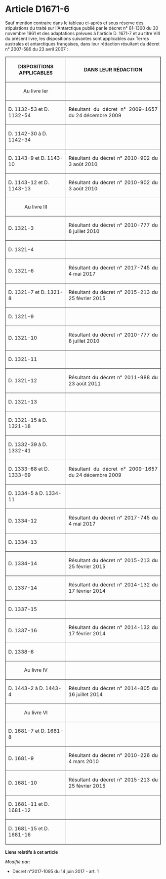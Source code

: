 # Article D1671-6

Sauf mention contraire dans le tableau ci-après et sous réserve des stipulations du traité sur l'Antarctique publié par le
décret n° 61-1300 du 30 novembre 1961 et des adaptations prévues à l'article D. 1671-7 et au titre VIII du présent livre, les
dispositions suivantes sont applicables aux Terres australes et antarctiques françaises, dans leur rédaction résultant du
décret n° 2007-586 du 23 avril 2007 :

<table border="1">
  <tbody>
    <tr>
      <th>

DISPOSITIONS APPLICABLES</th>
      <th>

DANS LEUR RÉDACTION</th>
    </tr>
    <tr>
      <td align="center">

Au livre Ier</td>
      <td align="left">
    </td></tr>
    <tr>
      <td align="left">

D. 1132-53 et D. 1132-54</td>
      <td align="justify">

Résultant du décret n° 2009-1657 du 24 décembre 2009 </td>
    </tr>
    <tr>
      <td align="left">

D. 1142-30 à D. 1142-34</td>
      <td align="justify">
    </td></tr>
    <tr>
      <td align="left">

D. 1143-9 et D. 1143-10</td>
      <td align="justify">

Résultant du décret n° 2010-902 du 3 août 2010 </td>
    </tr>
    <tr>
      <td align="left">

D. 1143-12 et D. 1143-13</td>
      <td align="justify">

Résultant du décret n° 2010-902 du 3 août 2010 </td>
    </tr>
    <tr>
      <td align="center">

Au livre III</td>
      <td align="justify">
    </td></tr>
    <tr>
      <td align="left">

D. 1321-3</td>
      <td align="justify">

Résultant du décret n° 2010-777 du 8 juillet 2010 </td>
    </tr>
    <tr>
      <td align="left">

D. 1321-4</td>
      <td align="justify">
    </td></tr>
    <tr>
      <td align="left">

D. 1321-6</td>
      <td align="justify">

Résultant du décret n° 2017-745 du 4 mai 2017 </td>
    </tr>
    <tr>
      <td align="left">

D. 1321-7 et D. 1321-8</td>
      <td align="justify">

Résultant du décret n° 2015-213 du 25 février 2015 </td>
    </tr>
    <tr>
      <td align="left">

D. 1321-9</td>
      <td align="justify">
    </td></tr>
    <tr>
      <td align="left">

D. 1321-10</td>
      <td align="justify">

Résultant du décret n° 2010-777 du 8 juillet 2010 </td>
    </tr>
    <tr>
      <td align="left">

D. 1321-11</td>
      <td align="justify">
    </td></tr>
    <tr>
      <td align="left">

D. 1321-12</td>
      <td align="justify">

Résultant du décret n° 2011-988 du 23 août 2011 </td>
    </tr>
    <tr>
      <td align="left">

D. 1321-13</td>
      <td align="justify">
    </td></tr>
    <tr>
      <td align="left">

D. 1321-15 à D. 1321-18</td>
      <td align="justify">
    </td></tr>
    <tr>
      <td align="left">

D. 1332-39 à D. 1332-41</td>
      <td align="justify">
    </td></tr>
    <tr>
      <td align="left">

D. 1333-68 et D. 1333-69</td>
      <td align="justify">

Résultant du décret n° 2009-1657 du 24 décembre 2009 </td>
    </tr>
    <tr>
      <td align="left">

D. 1334-5 à D. 1334-11</td>
      <td align="justify">
    </td></tr>
    <tr>
      <td align="left">

D. 1334-12</td>
      <td align="justify">

Résultant du décret n° 2017-745 du 4 mai 2017 </td>
    </tr>
    <tr>
      <td align="left">

D. 1334-13</td>
      <td align="justify">
    </td></tr>
    <tr>
      <td align="left">

D. 1334-14</td>
      <td align="justify">

Résultant du décret n° 2015-213 du 25 février 2015 </td>
    </tr>
    <tr>
      <td align="left">

D. 1337-14</td>
      <td align="justify">

Résultant du décret n° 2014-132 du 17 février 2014 </td>
    </tr>
    <tr>
      <td align="left">

D. 1337-15</td>
      <td align="justify">
    </td></tr>
    <tr>
      <td align="left">

D. 1337-16</td>
      <td align="justify">

Résultant du décret n° 2014-132 du 17 février 2014 </td>
    </tr>
    <tr>
      <td align="left">

D. 1338-6</td>
      <td align="justify">
    </td></tr>
    <tr>
      <td align="center">

Au livre IV</td>
      <td align="justify">
    </td></tr>
    <tr>
      <td align="left">

D. 1443-2 à D. 1443-4</td>
      <td align="justify">

Résultant du décret n° 2014-805 du 16 juillet 2014 </td>
    </tr>
    <tr>
      <td align="center">

Au livre VI</td>
      <td align="justify">
    </td></tr>
    <tr>
      <td align="left">

D. 1681-7 et D. 1681-8</td>
      <td align="justify">
    </td></tr>
    <tr>
      <td align="left">

D. 1681-9</td>
      <td align="justify">

Résultant du décret n° 2010-226 du 4 mars 2010 </td>
    </tr>
    <tr>
      <td align="left">

D. 1681-10</td>
      <td align="justify">

Résultant du décret n° 2015-213 du 25 février 2015 </td>
    </tr>
    <tr>
      <td align="left">

D. 1681-11 et D. 1681-12</td>
      <td align="justify">
    </td></tr>
    <tr>
      <td align="left">

D. 1681-15 et D. 1681-16

</td>
      <td align="justify">
    </td></tr>
  </tbody>
</table>

**Liens relatifs à cet article**

_Modifié par_:

  - Décret n°2017-1095 du 14 juin 2017 - art. 1
